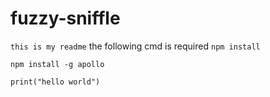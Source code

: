# fuzzy-sniffle
`this is my readme`
the following cmd is required
`npm install`

`npm install -g apollo`

`print("hello world")`
